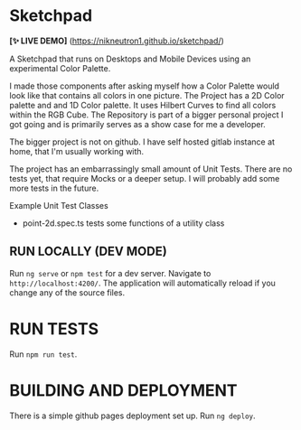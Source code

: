 # Sketchpad

**[✨ LIVE DEMO]** (https://nikneutron1.github.io/sketchpad/)

A Sketchpad that runs on Desktops and Mobile Devices using an experimental Color Palette.

I made those components after asking myself how a Color Palette would look like that contains all colors in one picture. The Project has a 2D Color palette and and 1D Color palette. It uses Hilbert Curves to find all colors within the RGB Cube. The Repository is part of a bigger personal project I got going and is primarily serves as a show case for me a developer.

The bigger project is not on github. I have self hosted gitlab instance at home, that I'm usually working with.

The project has an embarrassingly small amount of Unit Tests. There are no tests yet, that require Mocks or a deeper setup. I will probably add some more tests in the future.

Example Unit Test Classes
  - point-2d.spec.ts tests some functions of a utility class

## RUN LOCALLY (DEV MODE)

Run `ng serve` or  `npm test` for a dev server. Navigate to `http://localhost:4200/`. The application will automatically reload if you change any of the source files.

# RUN TESTS

Run `npm run test`.

# BUILDING AND DEPLOYMENT

There is a simple github pages deployment set up. Run `ng deploy`.

